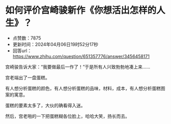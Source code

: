 # 如何评价宫崎骏新作《你想活出怎样的人生》？
- 点赞数：7875
- 更新时间：2024年04月06日19时52分17秒
- 回答url：https://www.zhihu.com/question/651357776/answer/3456458171
<body>
 <p data-pid="QzOI5xbm">宫崎骏告诉大家：“我要做最后一作了！”于是所有人兴致勃勃地凑上来……</p>
 <p data-pid="qThJVuDE">宫老端出了一盘蛋糕。</p>
 <p data-pid="jG6iXaDf">有人想分析蛋糕的颜色，有人想分析蛋糕的品味，材料，成本，有人想分析蛋糕图案的寓意。</p>
 <p data-pid="OxkhRt7V">蛋糕的要素太多了，大伙的确看得入迷。</p>
 <p data-pid="yqKgWupk">然后，宫老啪的一下把蛋糕糊各位脸上，哈哈大笑，扬长而去。</p>
</body>